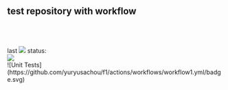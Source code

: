 <h2>test repository with workflow</h2><br><br><br>
last <img src="https://img.shields.io/badge/github%20actions-%232671E5.svg?style=for-the-badge&logo=githubactions&logoColor=white"> status:<br>
<img src="https://github.com/yuryusachou/f1/actions/workflows/workflow1.yml/badge.svg?branch=main")><br>
![Unit Tests](https://github.com/yuryusachou/f1/actions/workflows/workflow1.yml/badge.svg)
